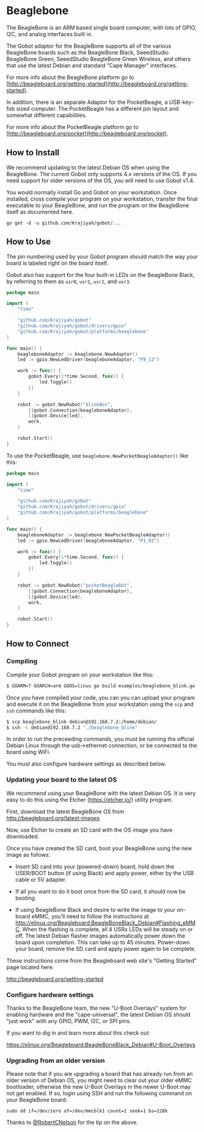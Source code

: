 # Beaglebone

The BeagleBone is an ARM based single board computer, with lots of GPIO, I2C, and analog interfaces built in.

The Gobot adaptor for the BeagleBone supports all of the various BeagleBone boards such as the BeagleBone Black, SeeedStudio BeagleBone Green, SeeedStudio BeagleBone Green Wireless, and others that use the latest Debian and standard "Cape Manager" interfaces.

For more info about the BeagleBone platform go to  [http://beagleboard.org/getting-started](http://beagleboard.org/getting-started).

In addition, there is an separate Adaptor for the PocketBeagle, a USB-key-fob sized computer. The PocketBeagle has a different pin layout and somewhat different capabilities.

For more info about the PocketBeagle platform go to  [http://beagleboard.org/pocket](http://beagleboard.org/pocket).


## How to Install

We recommend updating to the latest Debian OS when using the BeagleBone. The current Gobot only supports 4.x versions of the OS. If you need support for older versions of the OS, you will need to use Gobot v1.4.

You would normally install Go and Gobot on your workstation. Once installed, cross compile your program on your workstation, transfer the final executable to your BeagleBone, and run the program on the BeagleBone itself as documented here.

```
go get -d -u github.com/Krajiyah/gobot/...
```

## How to Use

The pin numbering used by your Gobot program should match the way your board is labeled right on the board itself.

Gobot also has support for the four built-in LEDs on the BeagleBone Black, by referring to them as `usr0`, `usr1`, `usr2`, and `usr3`.

```go
package main

import (
	"time"

	"github.com/Krajiyah/gobot"
	"github.com/Krajiyah/gobot/drivers/gpio"
	"github.com/Krajiyah/gobot/platforms/beaglebone"
)

func main() {
	beagleboneAdaptor := beaglebone.NewAdaptor()
	led := gpio.NewLedDriver(beagleboneAdaptor, "P9_12")

	work := func() {
		gobot.Every(1*time.Second, func() {
			led.Toggle()
		})
	}

	robot := gobot.NewRobot("blinkBot",
		[]gobot.Connection{beagleboneAdaptor},
		[]gobot.Device{led},
		work,
	)

	robot.Start()
}
```

To use the PocketBeagle, use `beaglebone.NewPocketBeagleAdaptor()` like this:

```go
package main

import (
	"time"

	"github.com/Krajiyah/gobot"
	"github.com/Krajiyah/gobot/drivers/gpio"
	"github.com/Krajiyah/gobot/platforms/beaglebone"
)

func main() {
	beagleboneAdaptor := beaglebone.NewPocketBeagleAdaptor()
	led := gpio.NewLedDriver(beagleboneAdaptor, "P1_02")

	work := func() {
		gobot.Every(1*time.Second, func() {
			led.Toggle()
		})
	}

	robot := gobot.NewRobot("pocketBeagleBot",
		[]gobot.Connection{beagleboneAdaptor},
		[]gobot.Device{led},
		work,
	)

	robot.Start()
}
```

## How to Connect

### Compiling

Compile your Gobot program on your workstation like this:

```bash
$ GOARM=7 GOARCH=arm GOOS=linux go build examples/beaglebone_blink.go
```

Once you have compiled your code, you can you can upload your program and execute it on the BeagleBone from your workstation using the `scp` and `ssh` commands like this:

```bash
$ scp beaglebone_blink debian@192.168.7.2:/home/debian/
$ ssh -t debian@192.168.7.2 "./beaglebone_blink"
```

In order to run the preceeding commands, you must be running the official Debian Linux through the usb->ethernet connection, or be connected to the board using WiFi.

You must also configure hardware settings as described below.

### Updating your board to the latest OS

We recommend using your BeagleBone with the latest Debian OS. It is very easy to do this using the Etcher (https://etcher.io/) utility program.

First, download the latest BeagleBone OS from http://beagleboard.org/latest-images

Now, use Etcher to create an SD card with the OS image you have downloaded.

Once you have created the SD card, boot your BeagleBone using the new image as follows:

- Insert SD card into your (powered-down) board, hold down the USER/BOOT button (if using Black) and apply power, either by the USB cable or 5V adapter.

- If all you want to do it boot once from the SD card, it should now be booting.

- If using BeagleBone Black and desire to write the image to your on-board eMMC, you'll need to follow the instructions at http://elinux.org/Beagleboard:BeagleBoneBlack_Debian#Flashing_eMMC. When the flashing is complete, all 4 USRx LEDs will be steady on or off. The latest Debian flasher images automatically power down the board upon completion. This can take up to 45 minutes. Power-down your board, remove the SD card and apply power again to be complete.

These instructions come from the Beagleboard web site's "Getting Started" page located here:

http://beagleboard.org/getting-started

### Configure hardware settings

Thanks to the BeagleBone team, the new "U-Boot Overlays" system for enabling hardware and the "cape-universal", the latest Debian OS should "just work" with any GPIO, PWM, I2C, or SPI pins.

If you want to dig in and learn more about this check out:

https://elinux.org/Beagleboard:BeagleBoneBlack_Debian#U-Boot_Overlays

### Upgrading from an older version

Please note that if you are upgrading a board that has already run from an older version of Debian OS, you might need to clear out your older eMMC bootloader, otherwise the new U-Boot Overlays in the newer U-Boot may not get enabled. If so, login using SSH and run the following command on your BeagleBone board:

	sudo dd if=/dev/zero of=/dev/mmcblk1 count=1 seek=1 bs=128k

Thanks to [@RobertCNelson](https://github.com/RobertCNelson) for the tip on the above.
